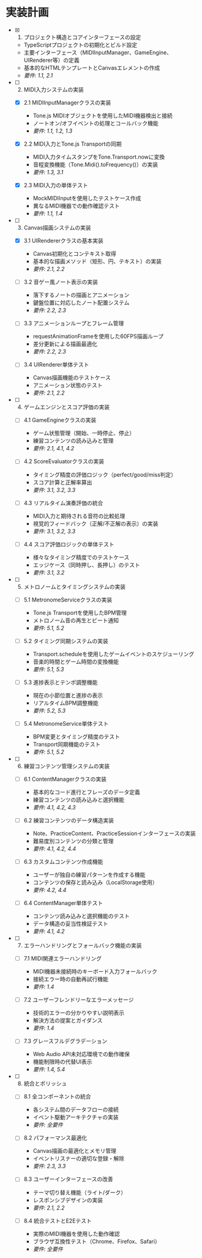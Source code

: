 # 実装計画

- [x] 1. プロジェクト構造とコアインターフェースの設定
  - TypeScriptプロジェクトの初期化とビルド設定
  - 主要インターフェース（MIDIInputManager、GameEngine、UIRenderer等）の定義
  - 基本的なHTMLテンプレートとCanvasエレメントの作成
  - _要件: 1.1, 2.1_

- [ ] 2. MIDI入力システムの実装
  - [x] 2.1 MIDIInputManagerクラスの実装
    - Tone.js MIDIオブジェクトを使用したMIDI機器検出と接続
    - ノートオン/オフイベントの処理とコールバック機能
    - _要件: 1.1, 1.2, 1.3_

  - [x] 2.2 MIDI入力とTone.js Transportの同期
    - MIDI入力タイムスタンプをTone.Transport.nowに変換
    - 音程変換機能（Tone.Midi().toFrequency()）の実装
    - _要件: 1.3, 3.1_

  - [x] 2.3 MIDI入力の単体テスト
    - MockMIDIInputを使用したテストケース作成
    - 異なるMIDI機器での動作確認テスト
    - _要件: 1.1, 1.4_

- [ ] 3. Canvas描画システムの実装
  - [x] 3.1 UIRendererクラスの基本実装
    - Canvas初期化とコンテキスト取得
    - 基本的な描画メソッド（矩形、円、テキスト）の実装
    - _要件: 2.1, 2.2_

  - [ ] 3.2 音ゲー風ノート表示の実装
    - 落下するノートの描画とアニメーション
    - 鍵盤位置に対応したノート配置システム
    - _要件: 2.2, 2.3_

  - [ ] 3.3 アニメーションループとフレーム管理
    - requestAnimationFrameを使用した60FPS描画ループ
    - 差分更新による描画最適化
    - _要件: 2.2, 2.3_

  - [ ] 3.4 UIRenderer単体テスト
    - Canvas描画機能のテストケース
    - アニメーション状態のテスト
    - _要件: 2.1, 2.2_

- [ ] 4. ゲームエンジンとスコア評価の実装
  - [ ] 4.1 GameEngineクラスの実装
    - ゲーム状態管理（開始、一時停止、停止）
    - 練習コンテンツの読み込みと管理
    - _要件: 2.1, 4.1, 4.2_

  - [ ] 4.2 ScoreEvaluatorクラスの実装
    - タイミング精度の評価ロジック（perfect/good/miss判定）
    - スコア計算と正解率算出
    - _要件: 3.1, 3.2, 3.3_

  - [ ] 4.3 リアルタイム演奏評価の統合
    - MIDI入力と期待される音符の比較処理
    - 視覚的フィードバック（正解/不正解の表示）の実装
    - _要件: 3.1, 3.2, 3.3_

  - [ ] 4.4 スコア評価ロジックの単体テスト
    - 様々なタイミング精度でのテストケース
    - エッジケース（同時押し、長押し）のテスト
    - _要件: 3.1, 3.2_

- [ ] 5. メトロノームとタイミングシステムの実装
  - [ ] 5.1 MetronomeServiceクラスの実装
    - Tone.js Transportを使用したBPM管理
    - メトロノーム音の再生とビート通知
    - _要件: 5.1, 5.2_

  - [ ] 5.2 タイミング同期システムの実装
    - Transport.scheduleを使用したゲームイベントのスケジューリング
    - 音楽的時間とゲーム時間の変換機能
    - _要件: 5.1, 5.3_

  - [ ] 5.3 進捗表示とテンポ調整機能
    - 現在の小節位置と進捗の表示
    - リアルタイムBPM調整機能
    - _要件: 5.2, 5.3_

  - [ ] 5.4 MetronomeService単体テスト
    - BPM変更とタイミング精度のテスト
    - Transport同期機能のテスト
    - _要件: 5.1, 5.2_

- [ ] 6. 練習コンテンツ管理システムの実装
  - [ ] 6.1 ContentManagerクラスの実装
    - 基本的なコード進行とフレーズのデータ定義
    - 練習コンテンツの読み込みと選択機能
    - _要件: 4.1, 4.2, 4.3_

  - [ ] 6.2 練習コンテンツのデータ構造実装
    - Note、PracticeContent、PracticeSessionインターフェースの実装
    - 難易度別コンテンツの分類と管理
    - _要件: 4.1, 4.2, 4.4_

  - [ ] 6.3 カスタムコンテンツ作成機能
    - ユーザーが独自の練習パターンを作成する機能
    - コンテンツの保存と読み込み（LocalStorage使用）
    - _要件: 4.2, 4.4_

  - [ ] 6.4 ContentManager単体テスト
    - コンテンツ読み込みと選択機能のテスト
    - データ構造の妥当性検証テスト
    - _要件: 4.1, 4.2_

- [ ] 7. エラーハンドリングとフォールバック機能の実装
  - [ ] 7.1 MIDI関連エラーハンドリング
    - MIDI機器未接続時のキーボード入力フォールバック
    - 接続エラー時の自動再試行機能
    - _要件: 1.4_

  - [ ] 7.2 ユーザーフレンドリーなエラーメッセージ
    - 技術的エラーの分かりやすい説明表示
    - 解決方法の提案とガイダンス
    - _要件: 1.4_

  - [ ] 7.3 グレースフルデグラデーション
    - Web Audio API未対応環境での動作確保
    - 機能制限時の代替UI表示
    - _要件: 1.4, 5.4_

- [ ] 8. 統合とポリッシュ
  - [ ] 8.1 全コンポーネントの統合
    - 各システム間のデータフローの接続
    - イベント駆動アーキテクチャの実装
    - _要件: 全要件_

  - [ ] 8.2 パフォーマンス最適化
    - Canvas描画の最適化とメモリ管理
    - イベントリスナーの適切な登録・解除
    - _要件: 2.3, 3.3_

  - [ ] 8.3 ユーザーインターフェースの改善
    - テーマ切り替え機能（ライト/ダーク）
    - レスポンシブデザインの実装
    - _要件: 2.1, 2.2_

  - [ ] 8.4 統合テストとE2Eテスト
    - 実際のMIDI機器を使用した動作確認
    - ブラウザ互換性テスト（Chrome、Firefox、Safari）
    - _要件: 全要件_
